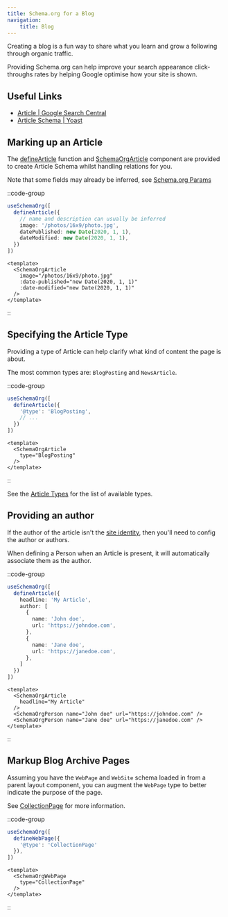 ```yaml
---
title: Schema.org for a Blog
navigation:
    title: Blog
---
```


Creating a blog is a fun way to share what you learn and grow a following through organic traffic.

Providing Schema.org can help improve your search appearance click-throughs rates
by helping Google optimise how your site is shown.

## Useful Links

- [Article | Google Search Central](https://developers.google.com/search/docs/advanced/structured-data/article)
- [Article Schema | Yoast](https://developer.yoast.com/features/schema/pieces/article)

## Marking up an Article

The [defineArticle](/schema-org/schema/article) function and [SchemaOrgArticle](/schema-org/getting-started/vue-components) component are provided
to create Article Schema whilst handling relations for you.

Note that some fields may already be inferred, see [Schema.org Params](/guide/getting-started/params)

::code-group

```ts [useSchemaOrg]
useSchemaOrg([
  defineArticle({
    // name and description can usually be inferred
    image: '/photos/16x9/photo.jpg',
    datePublished: new Date(2020, 1, 1),
    dateModified: new Date(2020, 1, 1),
  })
])
```

```vue [Vue Components]
<template>
  <SchemaOrgArticle
    image="/photos/16x9/photo.jpg"
    :date-published="new Date(2020, 1, 1)"
    :date-modified="new Date(2020, 1, 1)"
  />
</template>
```
::

## Specifying the Article Type

Providing a type of Article can help clarify what kind of content the page is about.

The most common types are: `BlogPosting` and `NewsArticle`.

::code-group

```ts [useSchemaOrg]
useSchemaOrg([
  defineArticle({
    '@type': 'BlogPosting',
    // ...
  })
])
```

```vue [Vue Components]
<template>
  <SchemaOrgArticle
    type="BlogPosting"
  />
</template>
```

::

See the [Article Types](/schema-org/schema/article#sub-types) for the list of available types.

## Providing an author

If the author of the article isn't the [site identity](/schema-org/recipes/identity), then you'll need to 
config the author or authors.

When defining a Person when an Article is present, it will automatically associate them as the author.

::code-group

```ts [useSchemaOrg]
useSchemaOrg([
  defineArticle({
    headline: 'My Article',
    author: [
      {
        name: 'John doe',
        url: 'https://johndoe.com',
      },
      {
        name: 'Jane doe',
        url: 'https://janedoe.com',
      },
    ]
  })
])
```

```vue [Vue Components]
<template>
  <SchemaOrgArticle
    headline="My Article"
  />
  <SchemaOrgPerson name="John doe" url="https://johndoe.com" />
  <SchemaOrgPerson name="Jane doe" url="https://janedoe.com" />
</template>
```
::

## Markup Blog Archive Pages

Assuming you have the `WebPage` and `WebSite` schema loaded in from a parent layout component,
you can augment the `WebPage` type to better indicate the purpose of the page.

See [CollectionPage](https://schema.org/CollectionPage) for more information.

::code-group

```ts [useSchemaOrg]
useSchemaOrg([
  defineWebPage({
    '@type': 'CollectionPage'
  }),
])
```

```vue [Vue Components]
<template>
  <SchemaOrgWebPage
    type="CollectionPage"
  />
</template>
```
::
